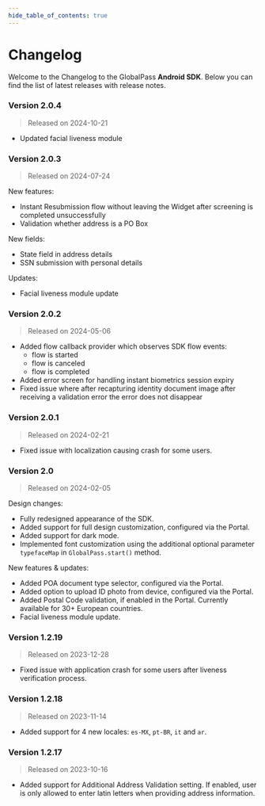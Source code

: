 ```yaml
---
hide_table_of_contents: true
---
```


# Changelog

Welcome to the Changelog to the GlobalPass **Android SDK**. Below you can find the list of latest releases with release notes.

### Version 2.0.4

> Released on 2024-10-21

- Updated facial liveness module

### Version 2.0.3

> Released on 2024-07-24

New features:
- Instant Resubmission flow without leaving the Widget after screening is completed unsuccessfully
- Validation whether address is a PO Box

New fields:
- State field in address details
- SSN submission with personal details

Updates:
- Facial liveness module update

### Version 2.0.2

> Released on 2024-05-06

- Added flow callback provider which observes SDK flow events:
    - flow is started
    - flow is canceled
    - flow is completed
- Added error screen for handling instant biometrics session expiry
- Fixed issue where after recapturing identity document image after receiving a validation error the error does not disappear

### Version 2.0.1

> Released on 2024-02-21

- Fixed issue with localization causing crash for some users.

### Version 2.0

> Released on 2024-02-05

Design changes:
- Fully redesigned appearance of the SDK.
- Added support for full design customization, configured via the Portal.
- Added support for dark mode.
- Implemented font customization using the additional optional parameter `typefaceMap` in `GlobalPass.start()` method.

New features & updates:
- Added POA document type selector, configured via the Portal.
- Added option to upload ID photo from device, configured via the Portal.
- Added Postal Code validation, if enabled in the Portal. Currently available for 30+ European countries.
- Facial liveness module update.

### Version 1.2.19

> Released on 2023-12-28

- Fixed issue with application crash for some users after liveness verification process.

### Version 1.2.18

> Released on 2023-11-14

- Added support for 4 new locales: `es-MX`, `pt-BR`, `it` and `ar`.

### Version 1.2.17

> Released on 2023-10-16

- Added support for Additional Address Validation setting. If enabled, user is only allowed to enter latin letters when providing address information.
